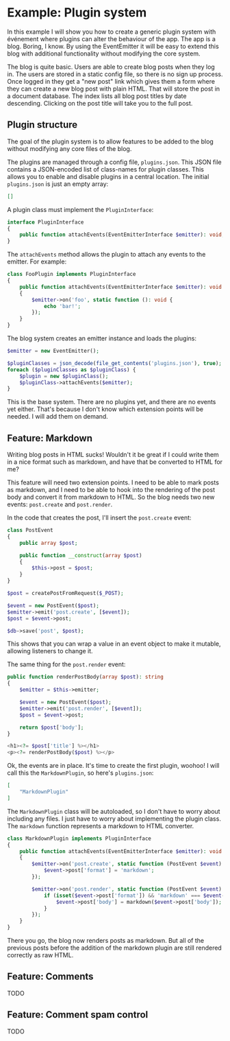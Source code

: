 # Example: Plugin system

In this example I will show you how to create a generic plugin system with
événement where plugins can alter the behaviour of the app. The app is a blog.
Boring, I know. By using the EventEmitter it will be easy to extend this blog
with additional functionality without modifying the core system.

The blog is quite basic. Users are able to create blog posts when they log in.
The users are stored in a static config file, so there is no sign up process.
Once logged in they get a "new post" link which gives them a form where they
can create a new blog post with plain HTML. That will store the post in a
document database. The index lists all blog post titles by date descending.
Clicking on the post title will take you to the full post.

## Plugin structure

The goal of the plugin system is to allow features to be added to the blog
without modifying any core files of the blog.

The plugins are managed through a config file, `plugins.json`. This JSON file
contains a JSON-encoded list of class-names for plugin classes. This allows
you to enable and disable plugins in a central location. The initial
`plugins.json` is just an empty array:
```json
[]
```

A plugin class must implement the `PluginInterface`:
```php
interface PluginInterface
{
    public function attachEvents(EventEmitterInterface $emitter): void;
}
```

The `attachEvents` method allows the plugin to attach any events to the
emitter. For example:
```php
class FooPlugin implements PluginInterface
{
    public function attachEvents(EventEmitterInterface $emitter): void
    {
        $emitter->on('foo', static function (): void {
            echo 'bar!';
        });
    }
}
```

The blog system creates an emitter instance and loads the plugins:
```php
$emitter = new EventEmitter();

$pluginClasses = json_decode(file_get_contents('plugins.json'), true);
foreach ($pluginClasses as $pluginClass) {
    $plugin = new $pluginClass();
    $pluginClass->attachEvents($emitter);
}
```

This is the base system. There are no plugins yet, and there are no events yet
either. That's because I don't know which extension points will be needed. I
will add them on demand.

## Feature: Markdown

Writing blog posts in HTML sucks! Wouldn't it be great if I could write them
in a nice format such as markdown, and have that be converted to HTML for me?

This feature will need two extension points. I need to be able to mark posts
as markdown, and I need to be able to hook into the rendering of the post body
and convert it from markdown to HTML. So the blog needs two new events:
`post.create` and `post.render`.

In the code that creates the post, I'll insert the `post.create` event:
```php
class PostEvent
{
    public array $post;

    public function __construct(array $post)
    {
        $this->post = $post;
    }
}

$post = createPostFromRequest($_POST);

$event = new PostEvent($post);
$emitter->emit('post.create', [$event]);
$post = $event->post;

$db->save('post', $post);
```

This shows that you can wrap a value in an event object to make it mutable,
allowing listeners to change it.

The same thing for the `post.render` event:
```php
public function renderPostBody(array $post): string
{
    $emitter = $this->emitter;

    $event = new PostEvent($post);
    $emitter->emit('post.render', [$event]);
    $post = $event->post;

    return $post['body'];
}

<h1><?= $post['title'] %></h1>
<p><?= renderPostBody($post) %></p>
```

Ok, the events are in place. It's time to create the first plugin, woohoo! I
will call this the `MarkdownPlugin`, so here's `plugins.json`:
```json
[
    "MarkdownPlugin"
]
```

The `MarkdownPlugin` class will be autoloaded, so I don't have to worry about
including any files. I just have to worry about implementing the plugin class.
The `markdown` function represents a markdown to HTML converter.
```php
class MarkdownPlugin implements PluginInterface
{
    public function attachEvents(EventEmitterInterface $emitter): void
    {
        $emitter->on('post.create', static function (PostEvent $event): void {
            $event->post['format'] = 'markdown';
        });

        $emitter->on('post.render', static function (PostEvent $event): void {
            if (isset($event->post['format']) && 'markdown' === $event->post['format']) {
                $event->post['body'] = markdown($event->post['body']);
            }
        });
    }
}
```

There you go, the blog now renders posts as markdown. But all of the previous
posts before the addition of the markdown plugin are still rendered correctly
as raw HTML.

## Feature: Comments

TODO

## Feature: Comment spam control

TODO
